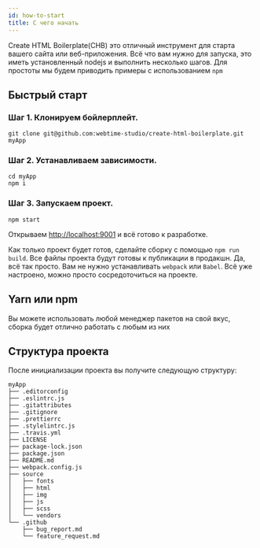```yaml
---
id: how-to-start
title: С чего начать
---
```


Create HTML Boilerplate(CHB) это отличный инструмент для старта вашего сайта или веб-приложения. Всё что вам нужно для запуска, это иметь установленный nodejs и выполнить несколько шагов. Для простоты мы будем приводить примеры с использованием `npm`

## Быстрый старт

### Шаг 1. Клонируем бойлерплейт.

```
git clone git@github.com:webtime-studio/create-html-boilerplate.git myApp
```

### Шаг 2. Устанавливаем зависимости.

```
cd myApp
npm i
```

### Шаг 3. Запускаем проект.

```
npm start
```

Открываем [http://localhost:9001](http://localhost:9001) и всё готово к разработке.

Как только проект будет готов, сделайте сборку с помощью `npm run build`. Все файлы проекта будут готовы к публикации в продакшн. Да, всё так просто. Вам не нужно устанавливать `webpack` или `Babel`. Всё уже настроено, можно просто сосредоточиться на проекте.

## Yarn или npm

Вы можете использовать любой менеджер пакетов на свой вкус, сборка будет отлично работать с любым из них

## Структура проекта

После инициализации проекта вы получите следующую структуру:

```
myApp
├── .editorconfig
├── .eslintrc.js
├── .gitattributes
├── .gitignore
├── .prettierrc
├── .stylelintrc.js
├── .travis.yml
├── LICENSE
├── package-lock.json
├── package.json
├── README.md
├── webpack.config.js
├── source
│   ├── fonts
│   ├── html
│   ├── img
│   ├── js
│   ├── scss
│   └── vendors
└── .github
    ├── bug_report.md
    └── feature_request.md
```
